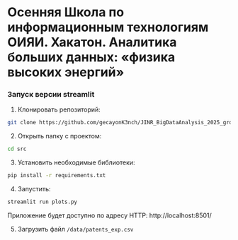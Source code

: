# Осенняя Школа по информационным технологиям ОИЯИ. Хакатон. Аналитика больших данных: «физика высоких энергий»

### Запуск версии streamlit

1. Клонировать репозиторий: 
```bash
git clone https://github.com/gecayonK3nch/JINR_BigDataAnalysis_2025_group_7.git
```
2. Открыть папку с проектом:
```bash
cd src
```
3. Установить необходимые библиотеки:
```bash
pip install -r requirements.txt
```
4. Запустить:
```bash
streamlit run plots.py
```
Приложение будет доступно по адресу HTTP: http://localhost:8501/

5. Загрузить файл `/data/patents_exp.csv`